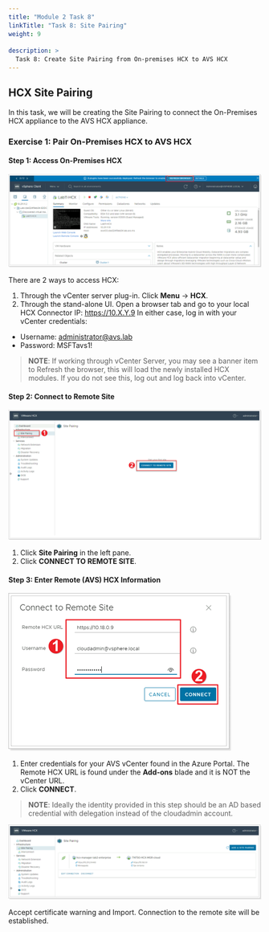 ```yaml
---
title: "Module 2 Task 8"
linkTitle: "Task 8: Site Pairing"
weight: 9

description: >
  Task 8: Create Site Pairing from On-premises HCX to AVS HCX
---
```


## **HCX Site Pairing**

In this task, we will be creating the Site Pairing to connect the On-Premises HCX appliance to the AVS HCX appliance.

### **Exercise 1: Pair On-Premises HCX to AVS HCX**

#### Step 1: Access On-Premises HCX

![](Mod2Task8Pic1.png)

There are 2 ways to access HCX:
1. Through the vCenter server plug-in. Click **Menu** -> **HCX**.
2. Through the stand-alone UI. Open a browser tab and go to your local HCX Connector IP: <https://10.X.Y.9>
In either case, log in with your vCenter credentials:
- Username: administrator@avs.lab
- Password: MSFTavs1!

> **NOTE**: If working through vCenter Server, you may see a banner item to Refresh the browser, this will load the newly installed HCX modules. If you do not see this, log out and log back into vCenter.

#### Step 2: Connect to Remote Site

![](Mod2Task8Pic2.png)

1. Click **Site Pairing** in the left pane.
2. Click **CONNECT TO REMOTE SITE**.

#### Step 3: Enter Remote (AVS) HCX Information

![](Mod2Task8Pic3.png)

1. Enter credentials for your AVS vCenter found in the Azure Portal. The Remote HCX URL is found under the **Add-ons** blade and it is NOT the vCenter URL.
2. Click **CONNECT**.

> **NOTE**: Ideally the identity provided in this step should be an AD based credential with delegation instead of the cloudadmin account.

![](Mod2Task8Pic4.png)

Accept certificate warning and Import. Connection to the remote site will be established.


